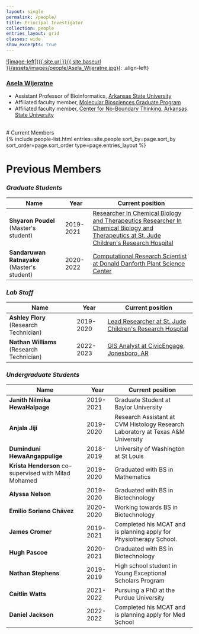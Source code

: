 ```yaml
---
layout: single
permalink: /people/
title: Principal Investigator
collection: people
entries_layout: grid
classes: wide
show_excerpts: true
---
```


[![image-left]({{ site.url }}{{ site.baseurl }}/assets/images/people/Asela_Wijeratne.jpg)](https://www.astate.edu/college/sciences-and-mathematics/departments/biology/faculty-staff/people-details.dot?pid=25affbe3-c7ef-4895-a54a-5f55821dd556){: .align-left}

### [**Asela Wijeratne**](https://www.astate.edu/college/sciences-and-mathematics/departments/biology/faculty-staff/people-details.dot?pid=25affbe3-c7ef-4895-a54a-5f55821dd556)

- Assistant Professor of Bioinformatics, [Arkansas State University](https://www.astate.edu/)
- Affiliated faculty member, [Molecular Biosciences Graduate Program](https://www.astate.edu/college/sciences-and-mathematics/doctoral-programs/molecular-biosciences/faculty-staff/)  
- Affiliated faculty member, [Center for No-Boundary Thinking, Arkansas State University](https://www.astate.edu/a/cnbt/files/cnbt-biosys)

<a href="https://scholar.google.com/citations?user=2LMhRT0AAAAJ&hl=en" itemprop="sameAs" rel="nofollow noopener noreferrer">
  <i class="fab fa-google" aria-hidden="true"></i></a>
<a href="https://orcid.org/0000-0002-7817-6351" itemprop="sameAs" rel="nofollow noopener noreferrer">
  <i class="fas fa-info-circle" aria-hidden="true" style="color:#ABC953"></i></a>
<a title='Email' href="mailto:awijeratne@astate.edu">
  <i class="fas fa-envelope fa-fw" style="color:#000000"></i></a>
<a title="Twitter" href="https://twitter.com/asela_1">
  <i class="fab fa-fw fa-twitter" style="color:#00acee"></i></a>
<a title="Linkedin" href="https://www.linkedin.com/in/aselawijeratne/">
  <i class="fab fa-fw fa-linkedin" style="color:#00acee"></i></a>
<a title="Github" href="https://github.com/ajwije/">
  <i class="fab fa-fw fa-github" style="color:#00acee"></i></a>

<br>
# Current Members
<section class="page__content cf">

<div class="entries-{{ page.entries_layout }}">
  {% include people-list.html entries=site.people sort_by=page.sort_by sort_order=page.sort_order type=page.entries_layout %}
</div>
</section>

# Previous Members

### _Graduate Students_

| Name                                        | Year      | Current position                                                                                                                                                                                                             |
| ------------------------------------------- | --------- | ---------------------------------------------------------------------------------------------------------------------------------------------------------------------------------------------------------------------------- |
| **Shyaron Poudel** (Master's student)       | 2019-2021 | [Researcher In Chemical Biology and Therapeutics Researcher In Chemical Biology and Therapeutics at St. Jude Children's Research Hospital](https://www.linkedin.com/in/shyaron-poudel-m-sc-molecular-biosciences-516b7b177/) |
| **Sandaruwan Ratnayake** (Master's student) | 2020-2022 | [Computational Research Scientist at Donald Danforth Plant Science Center](https://slotkinlab.github.io/people/)                                                                                                             |

### *Lab Staff*

| Name                                      | Year      | Current position                                                                                                |
| ----------------------------------------- | --------- | --------------------------------------------------------------------------------------------------------------- |
| **Ashley Flory** (Research Technician)    | 2019-2020 | [Lead Researcher at St. Jude Children's Research Hospital](https://www.linkedin.com/in/ashley-flory-266b1a14a/) |
| **Nathan Williams** (Research Technician) | 2022-2023 | [GIS Analyst at CivicEngage, Jonesboro, AR](https://www.jonesboro.org/directory.aspx?EID=247)                   |

### _Undergraduate Students_

| Name                                                                                 | Year      | Current position                                                                                                                                                                    |
| ------------------------------------------------------------------------------------ | --------- | ----------------------------------------------------------------------------------------------------------------------------------------------------------------------------------- |
| **Janith Nilmika HewaHalpage**                                                       | 2019-2021 | Graduate Student at Baylor University                                                                                                                                               |
| **Anjala Jiji**                                                                      | 2019-2020 | Research Assistant at CVM Histology Research Laboratory at Texas A&M University                                                                                                     |
| **Duminduni HewaAngappulige**                                                        | 2018-2019 | University of Washington at St Louis                                                                                                                                                |
| **Krista Henderson** co-supervised with Milad Mohamed                  			   | 2019-2020 | Graduated with BS in Mathematics      																																				 |
| **Alyssa Nelson**                                                                    | 2019-2020 | Graduated with BS in Biotechnology                                    |
| **Emilio Soriano Chávez**                                                            | 2020-2020 | Working towards BS in Biotechnology |
| **James Cromer**                                                                    | 2019-2021 | Completed his MCAT and is planning apply for Physiotherapy School.                                                                                                           |
| **Hugh Pascoe**                                                                      | 2020-2021 | Graduated with BS in Biotechnology                                                                                                           |
| **Nathan Stephens**                                                                  | 2019-2019 | High school student in Young Exceptional Scholars Program                                                                                                          |
| **Caitlin Watts**																	   | 2021-2022 | Pursuing a PhD at the Purdue University                                                                                                                                                          |
| **Daniel Jackson**                                                                   | 2022-2022 | Completed his MCAT and is planning apply for Med School                  |
